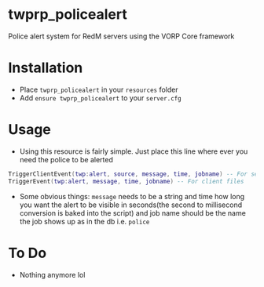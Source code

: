 # twprp_policealert
 Police alert system for RedM servers using the VORP Core framework
 
 # Installation
 - Place `twprp_policealert` in your `resources` folder
 - Add `ensure twprp_policealert` to your `server.cfg`
 
 # Usage
 - Using this resource is fairly simple. Just place this line where ever you need the police to be alerted
 ```lua
 TriggerClientEvent(twp:alert, source, message, time, jobname) -- For server files
 TriggerEvent(twp:alert, message, time, jobname) -- For client files
 ```
 - Some obvious things: `message` needs to be a string and time how long you want the alert to be visible in seconds(the second to millisecond conversion is baked into the script) and job name should be the name the job shows up as in the db i.e. `police`
 
 # To Do
- Nothing anymore lol
